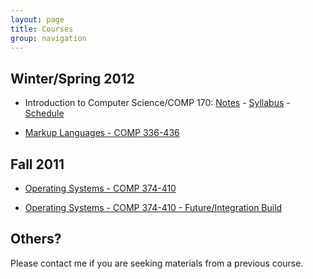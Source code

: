```yaml
---
layout: page
title: Courses
group: navigation
---
```


## Winter/Spring 2012

- Introduction to Computer Science/COMP 170: [Notes](http://introcs.courses.thiruvathukal.com) - [Syllabus](170/syllabus.html) - [Schedule](170/schedule.html)

- [Markup Languages - COMP 336-436](http://markup.etl.luc.edu)

## Fall 2011

- [Operating Systems - COMP 374-410](http://osdi.etl.luc.edu)

- [Operating Systems - COMP 374-410 - Future/Integration Build](http://osdi.courses.thiruvathukal.com)

## Others?

Please contact me if you are seeking materials from a previous course.

